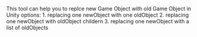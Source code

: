This tool can help you to replce new Game Object with old Game Object in Unity
options:
    1. replacing one newObject with one oldObject
    2. replacing one newObject with oldObject childern
    3. replacing one newObject with a list of oldObjects
    
    
